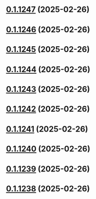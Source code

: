 ## [0.1.1247](https://github.com/binary-braids/terraform-oracle/compare/v0.1.1246...v0.1.1247) (2025-02-26)



## [0.1.1246](https://github.com/binary-braids/terraform-oracle/compare/v0.1.1245...v0.1.1246) (2025-02-26)



## [0.1.1245](https://github.com/binary-braids/terraform-oracle/compare/v0.1.1244...v0.1.1245) (2025-02-26)



## [0.1.1244](https://github.com/binary-braids/terraform-oracle/compare/v0.1.1243...v0.1.1244) (2025-02-26)



## [0.1.1243](https://github.com/binary-braids/terraform-oracle/compare/v0.1.1242...v0.1.1243) (2025-02-26)



## [0.1.1242](https://github.com/binary-braids/terraform-oracle/compare/v0.1.1241...v0.1.1242) (2025-02-26)



## [0.1.1241](https://github.com/binary-braids/terraform-oracle/compare/v0.1.1240...v0.1.1241) (2025-02-26)



## [0.1.1240](https://github.com/binary-braids/terraform-oracle/compare/v0.1.1239...v0.1.1240) (2025-02-26)



## [0.1.1239](https://github.com/binary-braids/terraform-oracle/compare/v0.1.1238...v0.1.1239) (2025-02-26)



## [0.1.1238](https://github.com/binary-braids/terraform-oracle/compare/v0.1.1237...v0.1.1238) (2025-02-26)



